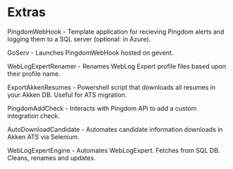 # Extras

PingdomWebHook - Template application for recieving Pingdom alerts and logging them to a SQL server (optional: in Azure).  

GoServ - Launches PingdomWebHook hosted on gevent. 

WebLogExpertRenamer - Renames WebLog Expert profile files based upon their profile name.

ExportAkkenResumes - Powershell script that downloads all resumes in your Akken DB. Useful for ATS migration.

PingdomAddCheck - Interacts with Pingdom API to add a custom integration check.

AutoDownloadCandidate - Automates candidate information downloads in Akken ATS via Selenium.

WebLogExpertEngine - Automates WebLogExpert. Fetches from SQL DB. Cleans, renames and updates.
